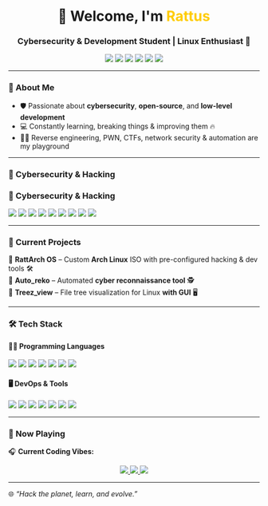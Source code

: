 <h1 align="center">🐀 Welcome, I'm <span style="color:#ffcc00">Rattus</span></h1>
<h3 align="center">Cybersecurity & Development Student | Linux Enthusiast 🐧</h3>

<p align="center">
  <img src="https://img.shields.io/badge/OS-Arch_Linux-1793D1?style=for-the-badge&logo=arch-linux&logoColor=white"/>
  <img src="https://img.shields.io/badge/Editors-Neovim-57A143?style=for-the-badge&logo=neovim&logoColor=white"/>
  <img src="https://img.shields.io/badge/Editors-Zed-191919?style=for-the-badge&logo=zed&logoColor=white"/>
  <img src="https://img.shields.io/badge/Editors-Code_OSS-007ACC?style=for-the-badge&logo=visual-studio-code&logoColor=white"/>
  <img src="https://img.shields.io/badge/Editors-JetBrains-000000?style=for-the-badge&logo=jetbrains&logoColor=white"/>
  <img src="https://img.shields.io/badge/Shell-Zsh-FFD700?style=for-the-badge&logo=gnu-bash&logoColor=white"/>
</p>


---

### 🚀 About Me  
- 🛡️ Passionate about **cybersecurity**, **open-source**, and **low-level development**  
- 💻 Constantly learning, breaking things & improving them 🔥  
- 🏴‍☠️ Reverse engineering, PWN, CTFs, network security & automation are my playground  

---

### 🔐 Cybersecurity & Hacking  
### 🔐 Cybersecurity & Hacking  
<p align="left">
  <img src="https://img.shields.io/badge/-PWN-DC143C?style=flat-square&logo=hack-the-box&logoColor=white"/>
  <img src="https://img.shields.io/badge/-Reverse_Engineering-800080?style=flat-square&logo=python&logoColor=white"/>
  <img src="https://img.shields.io/badge/-Network_Security-0a66c2?style=flat-square&logo=wikipedia&logoColor=white"/>
  <img src="https://img.shields.io/badge/-Web_Pentest-FF5733?style=flat-square&logo=burp-suite&logoColor=white"/>
  <img src="https://img.shields.io/badge/-OSINT-008000?style=flat-square&logo=osint&logoColor=white"/>
  <img src="https://img.shields.io/badge/-Cryptanalysis-004080?style=flat-square&logo=gnupg&logoColor=white"/>
  <img src="https://img.shields.io/badge/-SDR-FFA500?style=flat-square&logo=gnuradio&logoColor=white"/>
  <img src="https://img.shields.io/badge/-CTF-FF4500?style=flat-square&logo=protonmail&logoColor=white"/>
  <img src="https://img.shields.io/badge/-CTFtime-FF4500?style=flat-square&logo=protonmail&logoColor=white"/>
</p>


---

### 🔭 Current Projects  
🚀 **RattArch OS** – Custom **Arch Linux** ISO with pre-configured hacking & dev tools 🛠️  
🤖 **Auto_reko** – Automated **cyber reconnaissance tool** 🕵️  
🌳 **Treez_view** – File tree visualization for Linux **with GUI** 🖥️  

---

### 🛠️ Tech Stack  

#### 👨‍💻 Programming Languages  
<p align="left">
  <img src="https://img.shields.io/badge/-Bash-4EAA25?style=flat-square&logo=gnu-bash&logoColor=white"/>
  <img src="https://img.shields.io/badge/-C-00599C?style=flat-square&logo=c&logoColor=white"/>
  <img src="https://img.shields.io/badge/-C++-00599C?style=flat-square&logo=c%2B%2B&logoColor=white"/>
  <img src="https://img.shields.io/badge/-Go-00ADD8?style=flat-square&logo=go&logoColor=white"/>
  <img src="https://img.shields.io/badge/-Python-3776AB?style=flat-square&logo=python&logoColor=white"/>
  <img src="https://img.shields.io/badge/-Java-ED8B00?style=flat-square&logo=java&logoColor=white"/>
  <img src="https://img.shields.io/badge/-PHP-777BB4?style=flat-square&logo=php&logoColor=white"/>
</p>

#### 🖥️ DevOps & Tools  
<p align="left">
  <img src="https://img.shields.io/badge/-Docker-2496ED?style=flat-square&logo=docker&logoColor=white"/>
  <img src="https://img.shields.io/badge/-Git-F05032?style=flat-square&logo=git&logoColor=white"/>
  <img src="https://img.shields.io/badge/-Linux-FCC624?style=flat-square&logo=linux&logoColor=black"/>
  <img src="https://img.shields.io/badge/-PostgreSQL-336791?style=flat-square&logo=postgresql&logoColor=white"/>
  <img src="https://img.shields.io/badge/-MariaDB-003545?style=flat-square&logo=mariadb&logoColor=white"/>
  <img src="https://img.shields.io/badge/-MySQL-4479A1?style=flat-square&logo=mysql&logoColor=white"/>
  <img src="https://img.shields.io/badge/-MongoDB-47A248?style=flat-square&logo=mongodb&logoColor=white"/>
</p>

---

### 🎵 Now Playing  
🎧 **Current Coding Vibes:**  

<p align="center">
  <a href="https://www.youtube.com/watch?v=kTW5AcuSS7A&t=3003s" target="_blank">
    <img src="https://img.shields.io/badge/🎵-Track%201%20|%20Click%20to%20Listen-red?style=for-the-badge&logo=youtube&logoColor=white"/>
  </a>
  <a href="https://www.youtube.com/watch?v=LzeFXJ4vCWg&t=575s" target="_blank">
    <img src="https://img.shields.io/badge/🎵-Track%202%20|%20Click%20to%20Listen-red?style=for-the-badge&logo=youtube&logoColor=white"/>
  </a>
  <a href="https://www.youtube.com/watch?v=xulXmZrC9uI" target="_blank">
    <img src="https://img.shields.io/badge/🎵-Track%203%20|%20Click%20to%20Listen-red?style=for-the-badge&logo=youtube&logoColor=white"/>
  </a>
</p>


---

🌐 *“Hack the planet, learn, and evolve.”*  
